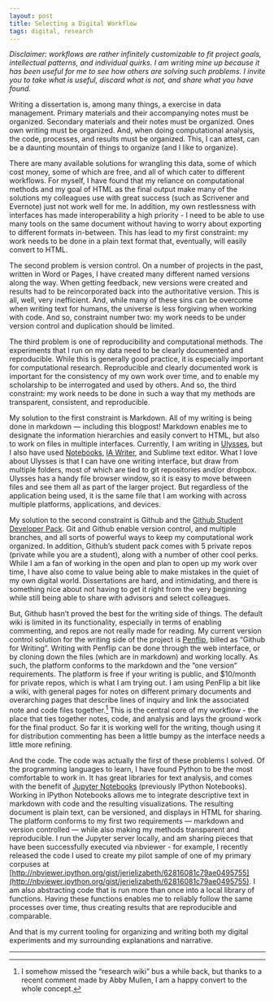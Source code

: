 ```yaml
---
layout: post
title: Selecting a Digital Workflow
tags: digital, research
---
```

*Disclaimer: workflows are rather infinitely customizable to fit project goals, intellectual patterns, and individual quirks. I am writing mine up because it has been useful for me to see how others are solving such problems. I invite you to take what is useful, discard what is not, and share what you have found.*

Writing a dissertation is, among many things, a exercise in data management. Primary materials and their accompanying notes must be organized. Secondary materials and their notes must be organized. Ones own writing must be organized. And, when doing computational analysis, the code, processes, and results must be organized. This, I can attest, can be a daunting mountain of things to organize (and I like to organize).

There are many available solutions for wrangling this data, some of which cost money, some of which are free, and all of which cater to different workflows. For myself, I have found that my reliance on computational methods and my goal of HTML as the final output make many of the solutions my colleagues use with great success (such as Scrivener and Evernote) just not work well for me. In addition, my own restlessness with interfaces has made interoperability a high priority - I need to be able to use many tools on the same document without having to worry about exporting to different formats in-between. This has lead to my first constraint: my work needs to be done in a plain text format that, eventually, will easily convert to HTML.

The second problem is version control. On a number of projects in the past, written in Word or Pages, I have created many different named versions along the way. When getting feedback, new versions were created and results had to be reincorporated back into the authoritative version. This is all, well, very inefficient. And, while many of these sins can be overcome when writing text for humans, the universe is less forgiving when working with code. And so, constraint number two: my work needs to be under version control and duplication should be limited.

The third problem is one of reproducibility and computational methods. The experiments that I run on my data need to be clearly documented and reproducible. While this is generally good practice, it is especially important for computational research. Reproducible and clearly documented work is important for the consistency of my own work over time, and to enable my scholarship to be interrogated and used by others. And so, the third constraint: my work needs to be done in such a way that my methods are transparent, consistent, and reproducible.

My solution to the first constraint is Markdown. All of my writing is being done in markdown — including this blogpost! Markdown enables me to designate the information hierarchies and easily convert to HTML, but also to work on files in multiple interfaces. Currently, I am writing in [Ulysses](http://www.ulyssesapp.com/), but I also have used [Notebooks](http://www.notebooksapp.com/), [IA Writer](https://ia.net/writer/mac/), and Sublime text editor. What I love about Ulysses is that I can have one writing interface, but draw from multiple folders, most of which are tied to git repositories and/or dropbox. Ulysses has a handy file browser window, so it is easy to move between files and see them all as part of the larger project. But regardless of the application being used, it is the same file that I am working with across multiple platforms, applications, and devices. 

My solution to the second constraint is Github and the [Github Student Developer Pack](https://education.github.com/pack). Git and Github enable version control, and multiple branches, and all sorts of powerful ways to keep my computational work organized. In addition, Github’s student pack comes with 5 private repos (private while you are a student), along with a number of other cool perks. While I am a fan of working in the open and plan to open up my work over time, I have also come to value being able to make mistakes in the quiet of my own digital world.  Dissertations are hard, and intimidating, and there is something nice about not having to get it right from the very beginning while still being able to share with advisors and select colleagues. 

But, Github hasn’t proved the best for the writing side of things. The default wiki is limited in its functionality, especially in terms of enabling commenting, and repos are not really made for reading. My current version control solution for the writing side of the project is [Penflip](https://www.penflip.com/), billed as  “Github for Writing”. Writing with Penflip can be done through the web interface, or by cloning down the files (which are in markdown) and working locally. As such, the platform conforms to the markdown and the “one version” requirements. The platform is free if your writing is public, and $10/month for private repos, which is what I am trying out. I am using PenFlip a bit like a wiki, with general pages for notes on different primary documents and overarching pages that describe lines of inquiry and link the associated note and code files together.[^2] This is the central core of my workflow - the place that ties together notes, code, and analysis and lays the ground work for the final product. So far it is working well for the writing, though using it for distribution commenting has been a little bumpy as the interface needs a little more refining.

And the code. The code was actually the first of these problems I solved. Of the programming languages to learn, I have found Python to be the most comfortable to work in. It has great libraries for text analysis, and comes with the benefit of [Jupyter Notebooks](http://jupyter.org/) (previously IPython Notebooks). Working in IPython Notebooks allows me to integrate descriptive text in markdown with code and the resulting visualizations. The resulting document is plain text, can be versioned, and displays in HTML for sharing. The platform conforms to my first two requirements — markdown and version controlled — while also making my methods transparent and reproducible. I run the Jupyter server locally, and am sharing pieces that have been successfully executed via nbviewer - for example, I recently released the code I used to create my pilot sample of one of my primary corpuses at [http://nbviewer.ipython.org/gist/jerielizabeth/62816081c79ae0495755](http://nbviewer.ipython.org/gist/jerielizabeth/62816081c79ae0495755). I am also abstracting code that is run more than once into a local library of functions. Having these functions enables me to reliably follow the same processes over time, thus creating results that are reproducible and comparable.

And that is my current tooling for organizing and writing both my digital experiments and my surrounding explanations and narrative. 

---

[^2]:	I somehow missed the “research wiki” bus a while back, but thanks to a recent comment made by Abby Mullen, I am a happy convert to the whole concept.